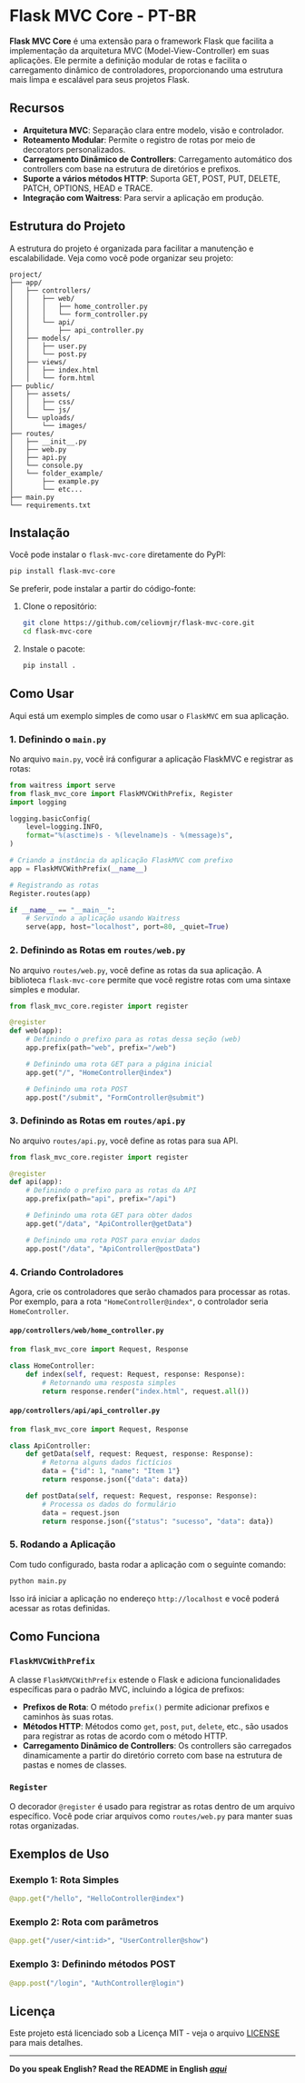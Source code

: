 # Flask MVC Core - PT-BR

**Flask MVC Core** é uma extensão para o framework Flask que facilita a implementação da arquitetura MVC (Model-View-Controller) em suas aplicações. Ele permite a definição modular de rotas e facilita o carregamento dinâmico de controladores, proporcionando uma estrutura mais limpa e escalável para seus projetos Flask.

## Recursos

- **Arquitetura MVC**: Separação clara entre modelo, visão e controlador.
- **Roteamento Modular**: Permite o registro de rotas por meio de decorators personalizados.
- **Carregamento Dinâmico de Controllers**: Carregamento automático dos controllers com base na estrutura de diretórios e prefixos.
- **Suporte a vários métodos HTTP**: Suporta GET, POST, PUT, DELETE, PATCH, OPTIONS, HEAD e TRACE.
- **Integração com Waitress**: Para servir a aplicação em produção.

## Estrutura do Projeto

A estrutura do projeto é organizada para facilitar a manutenção e escalabilidade. Veja como você pode organizar seu projeto:

```
project/
├── app/
│   ├── controllers/
│   │   ├── web/
│   │   │   ├── home_controller.py
│   │   │   └── form_controller.py
│   │   └── api/
│   │       ├── api_controller.py
│   ├── models/
│   │   ├── user.py
│   │   └── post.py
│   ├── views/
│   │   ├── index.html
│   │   └── form.html
├── public/
│   ├── assets/
│   │   ├── css/
│   │   └── js/
│   └── uploads/
│       └── images/
├── routes/
│   ├── __init__.py
│   ├── web.py
│   ├── api.py
│   └── console.py
│   └── folder_example/
│       ├── example.py
│       └── etc...
├── main.py
└── requirements.txt
```

## Instalação

Você pode instalar o `flask-mvc-core` diretamente do PyPI:

```bash
pip install flask-mvc-core
```

Se preferir, pode instalar a partir do código-fonte:

1. Clone o repositório:

   ```bash
   git clone https://github.com/celiovmjr/flask-mvc-core.git
   cd flask-mvc-core
   ```

2. Instale o pacote:

   ```bash
   pip install .
   ```

## Como Usar

Aqui está um exemplo simples de como usar o `FlaskMVC` em sua aplicação.

### 1. Definindo o `main.py`

No arquivo `main.py`, você irá configurar a aplicação FlaskMVC e registrar as rotas:

```python
from waitress import serve
from flask_mvc_core import FlaskMVCWithPrefix, Register
import logging

logging.basicConfig(
    level=logging.INFO,
    format="%(asctime)s - %(levelname)s - %(message)s",
)

# Criando a instância da aplicação FlaskMVC com prefixo
app = FlaskMVCWithPrefix(__name__)

# Registrando as rotas
Register.routes(app)

if __name__ == "__main__":
    # Servindo a aplicação usando Waitress
    serve(app, host="localhost", port=80, _quiet=True)
```

### 2. Definindo as Rotas em `routes/web.py`

No arquivo `routes/web.py`, você define as rotas da sua aplicação. A biblioteca `flask-mvc-core` permite que você registre rotas com uma sintaxe simples e modular.

```python
from flask_mvc_core.register import register

@register
def web(app):
    # Definindo o prefixo para as rotas dessa seção (web)
    app.prefix(path="web", prefix="/web")

    # Definindo uma rota GET para a página inicial
    app.get("/", "HomeController@index")

    # Definindo uma rota POST
    app.post("/submit", "FormController@submit")
```

### 3. Definindo as Rotas em `routes/api.py`

No arquivo `routes/api.py`, você define as rotas para sua API.

```python
from flask_mvc_core.register import register

@register
def api(app):
    # Definindo o prefixo para as rotas da API
    app.prefix(path="api", prefix="/api")

    # Definindo uma rota GET para obter dados
    app.get("/data", "ApiController@getData")

    # Definindo uma rota POST para enviar dados
    app.post("/data", "ApiController@postData")
```

### 4. Criando Controladores

Agora, crie os controladores que serão chamados para processar as rotas. Por exemplo, para a rota `"HomeController@index"`, o controlador seria `HomeController`.

#### `app/controllers/web/home_controller.py`

```python
from flask_mvc_core import Request, Response

class HomeController:
    def index(self, request: Request, response: Response):
        # Retornando uma resposta simples
        return response.render("index.html", request.all())
```

#### `app/controllers/api/api_controller.py`

```python
from flask_mvc_core import Request, Response

class ApiController:
    def getData(self, request: Request, response: Response):
        # Retorna alguns dados fictícios
        data = {"id": 1, "name": "Item 1"}
        return response.json({"data": data})

    def postData(self, request: Request, response: Response):
        # Processa os dados do formulário
        data = request.json
        return response.json({"status": "sucesso", "data": data})
```

### 5. Rodando a Aplicação

Com tudo configurado, basta rodar a aplicação com o seguinte comando:

```bash
python main.py
```

Isso irá iniciar a aplicação no endereço `http://localhost` e você poderá acessar as rotas definidas.

## Como Funciona

### `FlaskMVCWithPrefix`

A classe `FlaskMVCWithPrefix` estende o Flask e adiciona funcionalidades específicas para o padrão MVC, incluindo a lógica de prefixos:

- **Prefixos de Rota**: O método `prefix()` permite adicionar prefixos e caminhos às suas rotas.
- **Métodos HTTP**: Métodos como `get`, `post`, `put`, `delete`, etc., são usados para registrar as rotas de acordo com o método HTTP.
- **Carregamento Dinâmico de Controllers**: Os controllers são carregados dinamicamente a partir do diretório correto com base na estrutura de pastas e nomes de classes.

### `Register`

O decorador `@register` é usado para registrar as rotas dentro de um arquivo específico. Você pode criar arquivos como `routes/web.py` para manter suas rotas organizadas.

## Exemplos de Uso

### Exemplo 1: Rota Simples

```python
@app.get("/hello", "HelloController@index")
```

### Exemplo 2: Rota com parâmetros

```python
@app.get("/user/<int:id>", "UserController@show")
```

### Exemplo 3: Definindo métodos POST

```python
@app.post("/login", "AuthController@login")
```

## Licença

Este projeto está licenciado sob a Licença MIT - veja o arquivo [LICENSE](LICENSE) para mais detalhes.

---

**Do you speak English? Read the README in English _[aqui](README_en.md)_**